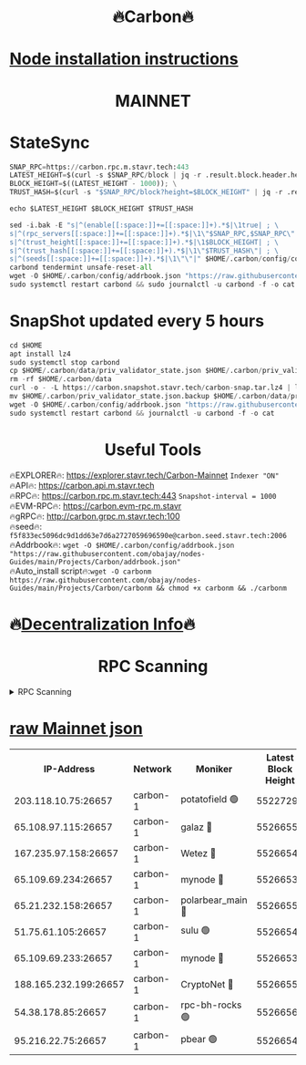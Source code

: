 <h1 align="center"> 🔥Carbon🔥</h1>

[Node installation instructions](https://github.com/obajay/nodes-Guides/tree/main/Projects/Carbon)
=
<h1 align="center"> MAINNET</h1>

# StateSync
```python
SNAP_RPC=https://carbon.rpc.m.stavr.tech:443
LATEST_HEIGHT=$(curl -s $SNAP_RPC/block | jq -r .result.block.header.height); \
BLOCK_HEIGHT=$((LATEST_HEIGHT - 1000)); \
TRUST_HASH=$(curl -s "$SNAP_RPC/block?height=$BLOCK_HEIGHT" | jq -r .result.block_id.hash)

echo $LATEST_HEIGHT $BLOCK_HEIGHT $TRUST_HASH

sed -i.bak -E "s|^(enable[[:space:]]+=[[:space:]]+).*$|\1true| ; \
s|^(rpc_servers[[:space:]]+=[[:space:]]+).*$|\1\"$SNAP_RPC,$SNAP_RPC\"| ; \
s|^(trust_height[[:space:]]+=[[:space:]]+).*$|\1$BLOCK_HEIGHT| ; \
s|^(trust_hash[[:space:]]+=[[:space:]]+).*$|\1\"$TRUST_HASH\"| ; \
s|^(seeds[[:space:]]+=[[:space:]]+).*$|\1\"\"|" $HOME/.carbon/config/config.toml
carbond tendermint unsafe-reset-all
wget -O $HOME/.carbon/config/addrbook.json "https://raw.githubusercontent.com/obajay/nodes-Guides/main/Projects/Carbon/addrbook.json"
sudo systemctl restart carbond && sudo journalctl -u carbond -f -o cat
```
# SnapShot  updated every 5 hours
```python
cd $HOME
apt install lz4
sudo systemctl stop carbond
cp $HOME/.carbon/data/priv_validator_state.json $HOME/.carbon/priv_validator_state.json.backup
rm -rf $HOME/.carbon/data
curl -o - -L https://carbon.snapshot.stavr.tech/carbon-snap.tar.lz4 | lz4 -c -d - | tar -x -C $HOME/.carbon --strip-components 2
mv $HOME/.carbon/priv_validator_state.json.backup $HOME/.carbon/data/priv_validator_state.json
wget -O $HOME/.carbon/config/addrbook.json "https://raw.githubusercontent.com/obajay/nodes-Guides/main/Projects/Carbon/addrbook.json"
sudo systemctl restart carbond && journalctl -u carbond -f -o cat
```

 <h1 align="center"> Useful Tools</h1>

🔥EXPLORER🔥:     https://explorer.stavr.tech/Carbon-Mainnet        `Indexer "ON"` \
🔥API🔥:          https://carbon.api.m.stavr.tech \
🔥RPC🔥:          https://carbon.rpc.m.stavr.tech:443              `Snapshot-interval = 1000` \
🔥EVM-RPC🔥:      https://carbon.evm-rpc.m.stavr \
🔥gRPC🔥:         http://carbon.grpc.m.stavr.tech:100 \
🔥seed🔥:      `f5f833ec5096dc9d1dd63e7d6a2727059696590e@carbon.seed.stavr.tech:2006` \
🔥Addrbook🔥:  `wget -O $HOME/.carbon/config/addrbook.json "https://raw.githubusercontent.com/obajay/nodes-Guides/main/Projects/Carbon/addrbook.json"` \
🔥Auto_install script🔥:`wget -O carbonm https://raw.githubusercontent.com/obajay/nodes-Guides/main/Projects/Carbon/carbonm && chmod +x carbonm && ./carbonm`

🔥[Decentralization Info](https://github.com/obajay/StateSync-snapshots/tree/main/Projects/Carbon/Decentralization)🔥
=
<h1 align="center"> RPC Scanning</h1>

<details>
<summary>RPC Scanning</summary>

<h2 align="center"> We scan nodes in real time every 4 hours. And we provide the final result of RPC endpoints.
We cannot influence the operation of these nodes in any way. </h2>


```python
If Voting Power is higher than 0 --> then the Node is a validator of the network and may be subject to attack and be a potential threat to the chain.
```
```python
We marked such validators with a red symbol
```

</details>

[raw Mainnet json](https://rpc-check.carbonm.stavr.tech/carbonm/rpc-carbonm-result.json)
=


<table><tr><th>IP-Address</th><th>Network</th><th>Moniker</th><th>Latest Block Height</th><th>Earliest Block Height</th><th>Catching Up</th><th>Tx Index</th><th>Voting Power</th><th>Scan Time</th></tr><tr><td>203.118.10.75:26657</td><td>carbon-1</td><td>potatofield 🟢</td><td>55227290</td><td>21164241</td><td>False</td><td>on</td><td>0</td><td>2024-03-24T05:53:07.535111291UTC</td></tr><tr><td>65.108.97.115:26657</td><td>carbon-1</td><td>galaz 🔴</td><td>55266554</td><td>47374001</td><td>False</td><td>on</td><td>10440897511</td><td>2024-03-24T05:53:35.808391255UTC</td></tr><tr><td>167.235.97.158:26657</td><td>carbon-1</td><td>Wetez 🔴</td><td>55266542</td><td>48067570</td><td>False</td><td>on</td><td>1385532157</td><td>2024-03-24T05:53:11.823729559UTC</td></tr><tr><td>65.109.69.234:26657</td><td>carbon-1</td><td>mynode 🔴</td><td>55266536</td><td>53160001</td><td>False</td><td>off</td><td>12068889880</td><td>2024-03-24T05:52:58.420424735UTC</td></tr><tr><td>65.21.232.158:26657</td><td>carbon-1</td><td>polarbear_main 🔴</td><td>55266557</td><td>54286001</td><td>False</td><td>on</td><td>10739998279</td><td>2024-03-24T05:53:40.475939694UTC</td></tr><tr><td>51.75.61.105:26657</td><td>carbon-1</td><td>sulu 🟢</td><td>55266547</td><td>54542001</td><td>False</td><td>off</td><td>0</td><td>2024-03-24T05:53:20.821463832UTC</td></tr><tr><td>65.109.69.233:26657</td><td>carbon-1</td><td>mynode 🔴</td><td>55266536</td><td>54660001</td><td>False</td><td>off</td><td>8369592159</td><td>2024-03-24T05:52:58.127101397UTC</td></tr><tr><td>188.165.232.199:26657</td><td>carbon-1</td><td>CryptoNet 🔴</td><td>55266557</td><td>55078001</td><td>False</td><td>off</td><td>3518450230</td><td>2024-03-24T05:53:40.151233820UTC</td></tr><tr><td>54.38.178.85:26657</td><td>carbon-1</td><td>rpc-bh-rocks 🟢</td><td>55266561</td><td>55108001</td><td>False</td><td>on</td><td>0</td><td>2024-03-24T05:53:46.853124354UTC</td></tr><tr><td>95.216.22.75:26657</td><td>carbon-1</td><td>pbear 🟢</td><td>55266549</td><td>55168001</td><td>False</td><td>on</td><td>0</td><td>2024-03-24T05:53:25.229123524UTC</td></tr></table>
